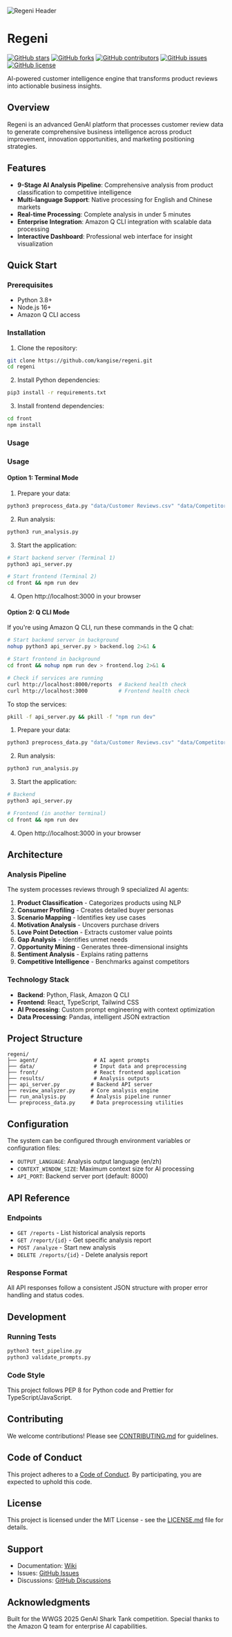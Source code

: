 ![Regeni Header](docs/Regeni%20Header.png)

# Regeni

[![GitHub stars](https://img.shields.io/github/stars/kangise/regeni?style=social)](https://github.com/kangise/regeni/stargazers)
[![GitHub forks](https://img.shields.io/github/forks/kangise/regeni?style=social)](https://github.com/kangise/regeni/network/members)
[![GitHub contributors](https://img.shields.io/github/contributors/kangise/regeni)](https://github.com/kangise/regeni/graphs/contributors)
[![GitHub issues](https://img.shields.io/github/issues/kangise/regeni)](https://github.com/kangise/regeni/issues)
[![GitHub license](https://img.shields.io/github/license/kangise/regeni)](https://github.com/kangise/regeni/blob/main/LICENSE.md)

AI-powered customer intelligence engine that transforms product reviews into actionable business insights.

## Overview

Regeni is an advanced GenAI platform that processes customer review data to generate comprehensive business intelligence across product improvement, innovation opportunities, and marketing positioning strategies.

## Features

- **9-Stage AI Analysis Pipeline**: Comprehensive analysis from product classification to competitive intelligence
- **Multi-language Support**: Native processing for English and Chinese markets
- **Real-time Processing**: Complete analysis in under 5 minutes
- **Enterprise Integration**: Amazon Q CLI integration with scalable data processing
- **Interactive Dashboard**: Professional web interface for insight visualization

## Quick Start

### Prerequisites

- Python 3.8+
- Node.js 16+
- Amazon Q CLI access

### Installation

1. Clone the repository:
```bash
git clone https://github.com/kangise/regeni.git
cd regeni
```

2. Install Python dependencies:
```bash
pip3 install -r requirements.txt
```

3. Install frontend dependencies:
```bash
cd front
npm install
```

### Usage

### Usage

#### Option 1: Terminal Mode

1. Prepare your data:
```bash
python3 preprocess_data.py "data/Customer Reviews.csv" "data/Competitor Reviews.csv"
```

2. Run analysis:
```bash
python3 run_analysis.py
```

3. Start the application:
```bash
# Start backend server (Terminal 1)
python3 api_server.py

# Start frontend (Terminal 2)
cd front && npm run dev
```

4. Open http://localhost:3000 in your browser

#### Option 2: Q CLI Mode

If you're using Amazon Q CLI, run these commands in the Q chat:

```bash
# Start backend server in background
nohup python3 api_server.py > backend.log 2>&1 &

# Start frontend in background  
cd front && nohup npm run dev > frontend.log 2>&1 &

# Check if services are running
curl http://localhost:8000/reports  # Backend health check
curl http://localhost:3000          # Frontend health check
```

To stop the services:
```bash
pkill -f api_server.py && pkill -f "npm run dev"
```

1. Prepare your data:
```bash
python3 preprocess_data.py "data/Customer Reviews.csv" "data/Competitor Reviews.csv"
```

2. Run analysis:
```bash
python3 run_analysis.py
```

3. Start the application:
```bash
# Backend
python3 api_server.py

# Frontend (in another terminal)
cd front && npm run dev
```

4. Open http://localhost:3000 in your browser

## Architecture

### Analysis Pipeline

The system processes reviews through 9 specialized AI agents:

1. **Product Classification** - Categorizes products using NLP
2. **Consumer Profiling** - Creates detailed buyer personas
3. **Scenario Mapping** - Identifies key use cases
4. **Motivation Analysis** - Uncovers purchase drivers
5. **Love Point Detection** - Extracts customer value points
6. **Gap Analysis** - Identifies unmet needs
7. **Opportunity Mining** - Generates three-dimensional insights
8. **Sentiment Analysis** - Explains rating patterns
9. **Competitive Intelligence** - Benchmarks against competitors

### Technology Stack

- **Backend**: Python, Flask, Amazon Q CLI
- **Frontend**: React, TypeScript, Tailwind CSS
- **AI Processing**: Custom prompt engineering with context optimization
- **Data Processing**: Pandas, intelligent JSON extraction

## Project Structure

```
regeni/
├── agent/                  # AI agent prompts
├── data/                   # Input data and preprocessing
├── front/                  # React frontend application
├── results/                # Analysis outputs
├── api_server.py          # Backend API server
├── review_analyzer.py     # Core analysis engine
├── run_analysis.py        # Analysis pipeline runner
└── preprocess_data.py     # Data preprocessing utilities
```

## Configuration

The system can be configured through environment variables or configuration files:

- `OUTPUT_LANGUAGE`: Analysis output language (en/zh)
- `CONTEXT_WINDOW_SIZE`: Maximum context size for AI processing
- `API_PORT`: Backend server port (default: 8000)

## API Reference

### Endpoints

- `GET /reports` - List historical analysis reports
- `GET /report/{id}` - Get specific analysis report
- `POST /analyze` - Start new analysis
- `DELETE /reports/{id}` - Delete analysis report

### Response Format

All API responses follow a consistent JSON structure with proper error handling and status codes.

## Development

### Running Tests

```bash
python3 test_pipeline.py
python3 validate_prompts.py
```

### Code Style

This project follows PEP 8 for Python code and Prettier for TypeScript/JavaScript.

## Contributing

We welcome contributions! Please see [CONTRIBUTING.md](CONTRIBUTING.md) for guidelines.

## Code of Conduct

This project adheres to a [Code of Conduct](CODE_OF_CONDUCT.md). By participating, you are expected to uphold this code.

## License

This project is licensed under the MIT License - see the [LICENSE.md](LICENSE.md) file for details.

## Support

- Documentation: [Wiki](https://github.com/kangise/regeni/wiki)
- Issues: [GitHub Issues](https://github.com/kangise/regeni/issues)
- Discussions: [GitHub Discussions](https://github.com/kangise/regeni/discussions)

## Acknowledgments

Built for the WWGS 2025 GenAI Shark Tank competition. Special thanks to the Amazon Q team for enterprise AI capabilities.
